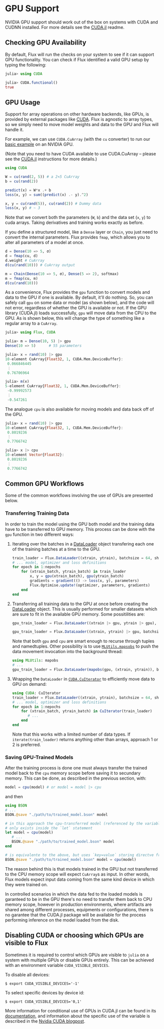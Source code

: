 # GPU Support

NVIDIA GPU support should work out of the box on systems with CUDA and CUDNN installed. For more details see the [CUDA.jl](https://github.com/JuliaGPU/CUDA.jl) readme.

## Checking GPU Availability

By default, Flux will run the checks on your system to see if it can support GPU functionality. You can check if Flux identified a valid GPU setup by typing the following:

```julia
julia> using CUDA

julia> CUDA.functional()
true
```

## GPU Usage

Support for array operations on other hardware backends, like GPUs, is provided by external packages like [CUDA](https://github.com/JuliaGPU/CUDA.jl). Flux is agnostic to array types, so we simply need to move model weights and data to the GPU and Flux will handle it.

For example, we can use `CUDA.CuArray` (with the `cu` converter) to run our [basic example](models/basics.md) on an NVIDIA GPU.

(Note that you need to have CUDA available to use CUDA.CuArray – please see the [CUDA.jl](https://github.com/JuliaGPU/CUDA.jl) instructions for more details.)

```julia
using CUDA

W = cu(rand(2, 5)) # a 2×5 CuArray
b = cu(rand(2))

predict(x) = W*x .+ b
loss(x, y) = sum((predict(x) .- y).^2)

x, y = cu(rand(5)), cu(rand(2)) # Dummy data
loss(x, y) # ~ 3
```

Note that we convert both the parameters (`W`, `b`) and the data set (`x`, `y`) to cuda arrays. Taking derivatives and training works exactly as before.

If you define a structured model, like a `Dense` layer or `Chain`, you just need to convert the internal parameters. Flux provides `fmap`, which allows you to alter all parameters of a model at once.

```julia
d = Dense(10 => 5, σ)
d = fmap(cu, d)
d.weight # CuArray
d(cu(rand(10))) # CuArray output

m = Chain(Dense(10 => 5, σ), Dense(5 => 2), softmax)
m = fmap(cu, m)
d(cu(rand(10)))
```

As a convenience, Flux provides the `gpu` function to convert models and data to the GPU if one is available. By default, it'll do nothing. So, you can safely call `gpu` on some data or model (as shown below), and the code will not error, regardless of whether the GPU is available or not. If the GPU library (CUDA.jl) loads successfully, `gpu` will move data from the CPU to the GPU. As is shown below, this will change the type of something like a regular array to a `CuArray`.

```julia
julia> using Flux, CUDA

julia> m = Dense(10, 5) |> gpu
Dense(10 => 5)      # 55 parameters

julia> x = rand(10) |> gpu
10-element CuArray{Float32, 1, CUDA.Mem.DeviceBuffer}:
 0.066846445
 ⋮
 0.76706964

julia> m(x)
5-element CuArray{Float32, 1, CUDA.Mem.DeviceBuffer}:
 -0.99992573
 ⋮
 -0.547261
```

The analogue `cpu` is also available for moving models and data back off of the GPU.

```julia
julia> x = rand(10) |> gpu
10-element CuArray{Float32, 1, CUDA.Mem.DeviceBuffer}:
 0.8019236
 ⋮
 0.7766742

julia> x |> cpu
10-element Vector{Float32}:
 0.8019236
 ⋮
 0.7766742
```

## Common GPU Workflows

Some of the common workflows involving the use of GPUs are presented below.

### Transferring Training Data

In order to train the model using the GPU both model and the training data have to be transferred to GPU memory. This process can be done with the `gpu` function in two different  ways:

1. Iterating over the batches in a [DataLoader](@ref) object transfering each one of the training batches at a time to the GPU. 
   ```julia
   train_loader = Flux.DataLoader((xtrain, ytrain), batchsize = 64, shuffle = true)
   # ... model, optimizer and loss definitions
   for epoch in 1:nepochs
       for (xtrain_batch, ytrain_batch) in train_loader
           x, y = gpu(xtrain_batch), gpu(ytrain_batch)
           gradients = gradient(() -> loss(x, y), parameters)
           Flux.Optimise.update!(optimizer, parameters, gradients)
       end
   end
   ```

2. Transferring all training data to the GPU at once before creating the [DataLoader](@ref) object. This is usually performed for smaller datasets which are sure to fit in the available GPU memory. Some possitilities are:
   ```julia
   gpu_train_loader = Flux.DataLoader((xtrain |> gpu, ytrain |> gpu), batchsize = 32)
   ```
   ```julia
   gpu_train_loader = Flux.DataLoader((xtrain, ytrain) |> gpu, batchsize = 32)
   ```
   Note that both `gpu` and `cpu` are smart enough to recurse through tuples and namedtuples. Other possibility is to use [`MLUtils.mapsobs`](https://juliaml.github.io/MLUtils.jl/dev/api/#MLUtils.mapobs) to push the data movement invocation into the background thread:
   ```julia
   using MLUtils: mapobs
   # ...
   gpu_train_loader = Flux.DataLoader(mapobs(gpu, (xtrain, ytrain)), batchsize = 16)
   ```

3. Wrapping the `DataLoader` in [`CUDA.CuIterator`](https://cuda.juliagpu.org/stable/usage/memory/#Batching-iterator) to efficiently move data to GPU on demand:
   ```julia
   using CUDA: CuIterator
   train_loader = Flux.DataLoader((xtrain, ytrain), batchsize = 64, shuffle = true)
   # ... model, optimizer and loss definitions
   for epoch in 1:nepochs
       for (xtrain_batch, ytrain_batch) in CuIterator(train_loader)
          # ...
       end
   end
   ```

   Note that this works with a limited number of data types. If `iterate(train_loader)` returns anything other than arrays, approach 1 or 2 is preferred.

### Saving GPU-Trained Models

After the training process is done one must always transfer the trained model back to the `cpu` memory scope before saving it to secundary memory. This can be done, as described in the previous section, with:
```julia
model = cpu(model) # or model = model |> cpu
```
and then
```julia
using BSON
# ...
BSON.@save "./path/to/trained_model.bson" model

# in this approach the cpu-transferred model (referenced by the variable `model`)
# only exists inside the `let` statement
let model = cpu(model)
   # ...
   BSON.@save "./path/to/trained_model.bson" model
end

# is equivalente to the above, but uses `key=value` storing directve from BSON.jl
BSON.@save "./path/to/trained_model.bson" model = cpu(model)
```
The reason behind this is that models trained in the GPU but not transferred to the CPU memory scope will expect `CuArray`s as input. In other words, Flux models expect input data coming from the same kind device in which they were trained on.

In controlled scenarios in which the data fed to the loaded models is garanteed to be in the GPU there's no need to transfer them back to CPU memory scope, however in production environments, where artifacts are shared among different processes, equipments or configurations, there is no garantee that the CUDA.jl package will be available for the process performing inference on the model loaded from the disk.


## Disabling CUDA or choosing which GPUs are visible to Flux

Sometimes it is required to control which GPUs are visible to `julia` on a system with multiple GPUs or disable GPUs entirely. This can be achieved with an environment variable `CUDA_VISIBLE_DEVICES`.

To disable all devices:
```
$ export CUDA_VISIBLE_DEVICES='-1'
```
To select specific devices by device id:
```
$ export CUDA_VISIBLE_DEVICES='0,1'
```


More information for conditional use of GPUs in CUDA.jl can be found in its [documentation](https://cuda.juliagpu.org/stable/installation/conditional/#Conditional-use), and information about the specific use of the variable is described in the [Nvidia CUDA blogpost](https://developer.nvidia.com/blog/cuda-pro-tip-control-gpu-visibility-cuda_visible_devices/).
